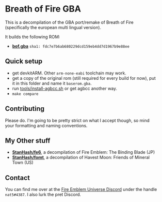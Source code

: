 # Breath of Fire GBA

This is a decompilation of the GBA port/remake of Breath of Fire (specifically the european multi lingual version).

It builds the following ROM:

* **[bof.gba]** `sha1: fdc7e7b6ab680229dcd159eb4dd7d1967b9e88ee`

[bof.gba]: https://datomatic.no-intro.org/index.php?page=show_record&s=23&n=0381

## Quick setup

- get devkitARM. Other `arm-none-eabi` toolchain may work.
- get a copy of the original rom (still required for every build for now), put it in this folder and name it `baserom.gba`.
- run [tools/install-agbcc.sh](tools/install-agbcc.sh) or get agbcc another way.
- `make compare`

## Contributing

Please do. I'm going to be pretty strict on what I accept though, so mind your formatting and naming conventions.

## My Other stuff

* [**StanHash/fe6**](https://github.com/StanHash/fe6), a decompilation of Fire Emblem: The Binding Blade (JP)
* [**StanHash/fomt**](https://github.com/StanHash/fomt), a decompilation of Havest Moon: Friends of Mineral Town (US)

## Contact

You can find me over at the [Fire Emblem Universe Discord](https://feuniverse.us/t/feu-discord-server/1480?u=stanh) under the handle `nat5#4387`. I also lurk the pret Discord.
